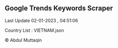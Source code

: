 

## Google Trends Keywords Scraper 
 
Last Update 02-01-2023 , 04:51:06

Country List :
VIETNAM.json



© Abdul Muttaqin 
